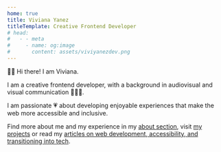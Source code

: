 ```yaml
---
home: true
title: Viviana Yanez
titleTemplate: Creative Frontend Developer
# head:
#   - - meta
#     - name: og:image
#       content: assets/viviyanezdev.png
---
```


<div class="home centered">
<p>
<span aria-hidden="true">👋🏽</span> 
Hi there! I am Viviana. 
</p>
<p>

I am a creative frontend developer, with a background in audiovisual and visual communication <span role='img' aria-label='woman technologist' aria-hidden="true">👩🏽‍💻</span>.
</p>
<p>
I am passionate <span role='img' aria-label='heart' aria-hidden="true">💗</span> about developing enjoyable experiences that make the web more accessible and inclusive.
</p>


<p>
Find more about me and my experience in my <a href="/about/">about section</a>, visit <a href="/projects/">my projects</a> or read my <a href="/blog/">articles on web development, accessibility, and transitioning into tech</a>.
</p>


</div>
